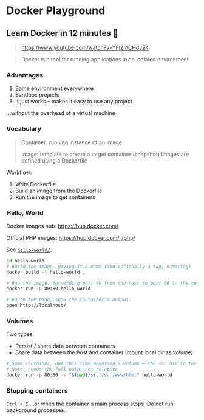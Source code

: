 # Docker Playground

## Learn Docker in 12 minutes 🐳

> https://www.youtube.com/watch?v=YFl2mCHdv24

> Docker is a tool for running applications in an isolated environment

### Advantages

1.  Same environment everywhere
2.  Sandbox projects
3.  It just works – makes it easy to use any project

…without the overhead of a virtual machine

### Vocabulary

> Container: running instance of an image
>
> Image: template to create a target container (snapshot)
> Images are defined using a Dockerfile

Workflow:

1.  Write Dockerfile
2.  Build an image from the Dockerfile
3.  Run the image to get containers

### Hello, World

Docker images hub: https://hub.docker.com/

Official PHP images: https://hub.docker.com/_/php/

See [`hello-world/`](hello-world/).

```sh
cd hello-world
# Build the image. giving it a name (and optionally a tag, name:tag)
docker build -t hello-world .

# Run the image, forwarding port 80 from the host to port 80 in the container
docker run -p 80:80 hello-world

# Go to the page, show the container's output.
open http://localhost/
```

### Volumes

Two types:

*   Persist / share data between containers
*   Share data between the host and container (mount local dir as volume)

```sh
# Same container, but this time mounting a volume – the src dir to the container’s /var/www/html.
# Note: needs the full path, not relative
docker run -p 80:80 -v "$(pwd)/src:/var/www/html" hello-world
```

### Stopping containers

`Ctrl + C` …or when the container's main process stops. Do not run background processes.

